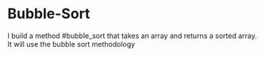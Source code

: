 # Bubble-Sort
I build a method #bubble_sort that takes an array and returns a sorted array. It will use the bubble sort methodology
